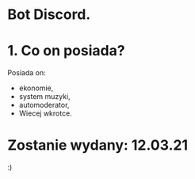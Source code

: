 # Bot Discord.

# 1. Co on posiada?
Posiada on:
- ekonomie,
- system muzyki,
- automoderator,
- Wiecej wkrotce.
# Zostanie wydany: 12.03.21
:)
